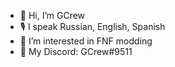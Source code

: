- 👋 Hi, I’m GCrew
- 🎙 I speak Russian, English, Spanish
- 🔎 I’m interested in FNF modding
- 📡 My Discord: GCrew#9511

<!---
GreatCrewmate/GreatCrewmate is a ✨ special ✨ repository because its `README.md` (this file) appears on your GitHub profile.
You can click the Preview link to take a look at your changes.
--->
